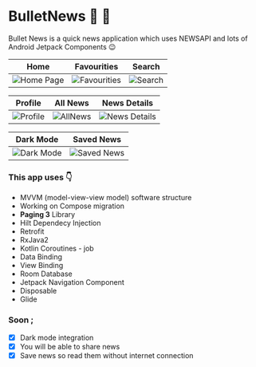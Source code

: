 # BulletNews :newspaper: :call_me_hand:
Bullet News is a quick news application which uses NEWSAPI and lots of Android Jetpack Components 	:wink:

 Home | Favourities | Search
 -----| ----------- | ------
![Home Page](https://user-images.githubusercontent.com/88981781/129723588-249239f7-b870-4504-bed2-3e4e9e8f2150.png)| ![Favourities](https://user-images.githubusercontent.com/88981781/129724060-09aac523-8695-4f6e-95b7-d8d7c7aa133e.png) | ![Search](https://user-images.githubusercontent.com/88981781/135717442-b3c25b9a-113f-45f5-95f5-5598fa293050.jpg)


Profile | All News | News Details
------- | ----------|------------
![Profile](https://user-images.githubusercontent.com/88981781/135717519-d448896d-1a6e-44db-ad20-07c76665771e.jpg) | ![AllNews](https://user-images.githubusercontent.com/88981781/129725795-c27699a1-371b-4cf1-bd08-135148056c77.png) | ![News Details](https://user-images.githubusercontent.com/88981781/129726019-4247e973-d79c-4b68-bff7-aacd137859c4.png)

Dark Mode | Saved News
--------- | -----------
![Dark Mode](https://user-images.githubusercontent.com/88981781/130606688-2ed88269-a2d7-42f0-af86-f8873be030e1.jpg)| ![Saved News](https://user-images.githubusercontent.com/88981781/135717545-4be1f32e-7382-4c76-b13b-8ebfc3e507d3.jpg)

### This app uses :point_down:
- MVVM (model-view-view model) software structure
- Working on Compose migration
- **Paging 3** Library
- Hilt Dependecy Injection
- Retrofit
- RxJava2
- Kotlin Coroutines - job
- Data Binding
- View Binding
- Room Database
- Jetpack Navigation Component
- Disposable
- Glide
### Soon ; 
- [x] Dark mode integration
- [x] You will be able to share news 
- [x] Save news so read them without internet connection
